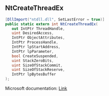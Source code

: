 ## NtCreateThreadEx

```csharp
[DllImport("ntdll.dll", SetLastError = true)]
public static extern int NtCreateThreadEx(
   out IntPtr ThreadHandle,
   uint DesiredAccess,
   IntPtr ObjectAttributes,
   IntPtr ProcessHandle,
   IntPtr lpStartAddress,
   IntPtr lpParameter,
   bool CreateSuspended,
   uint StackZeroBits,
   uint SizeOfStackCommit,
   uint SizeOfStackReserve,
   IntPtr lpBytesBuffer
);
```

Microsoft documentation: [Link](https://ntdoc.m417z.com/ntcreatethreadex)
